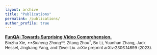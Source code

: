 ```yaml
---
layout: archive
title: "Publications"
permalink: /publications/
author_profile: true
---
```


[**FunQA: Towards Surprising Video Comprehension.**](https://arxiv.org/pdf/2306.14899)  
<span style="font-size: small;">Binzhu Xie<sup>*</sup>, **Sicheng Zhang<sup>*</sup>**, Zitang Zhou<sup>*</sup>, Bo Li, Yuanhan Zhang, Jack Hessel, Jingkang Yang, and Ziwei Liu.  arXiv preprint arXiv:2306.14899 (2023).<span>
